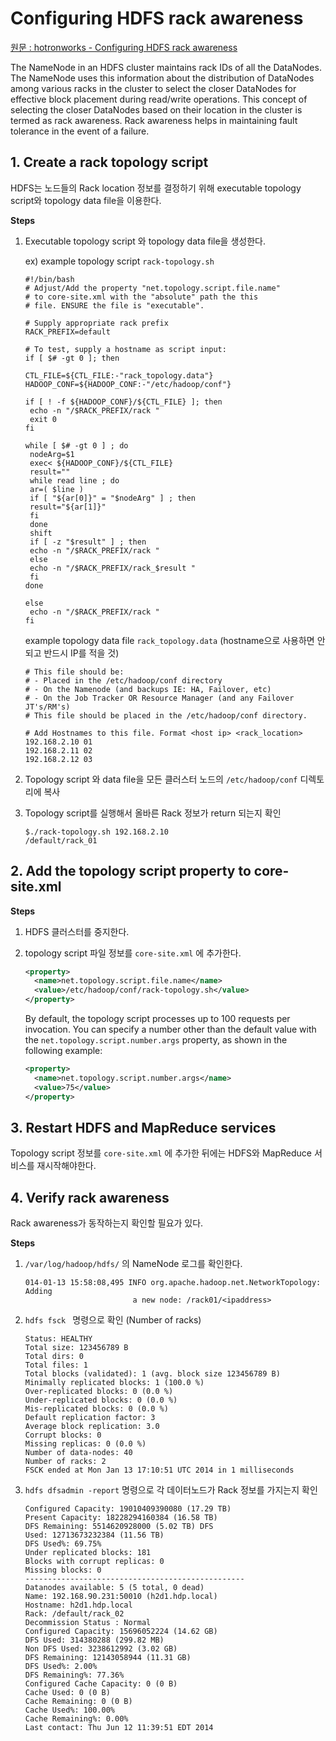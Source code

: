 # Configuring HDFS rack awareness

[원문 : hotronworks - Configuring HDFS rack awareness](https://docs.hortonworks.com/HDPDocuments/HDP3/HDP-3.1.0/data-storage/content/improving_performance_with_hdfs_rack_awareness.html)

The NameNode in an HDFS cluster maintains rack IDs of all the DataNodes. The NameNode uses this information about the distribution of DataNodes among various racks in the cluster to select the closer DataNodes for effective block placement during read/write operations. This concept of selecting the closer DataNodes based on their location in the cluster is termed as rack awareness. Rack awareness helps in maintaining fault tolerance in the event of a failure.



## 1. Create a rack topology script

HDFS는 노드들의 Rack location 정보를 결정하기 위해 executable topology script와 topology data file을 이용한다.

**Steps**

1. Executable topology script 와 topology data file을 생성한다.

   ex) example topology script ```rack-topology.sh```

   ```shell
   #!/bin/bash
   # Adjust/Add the property "net.topology.script.file.name"
   # to core-site.xml with the "absolute" path the this
   # file. ENSURE the file is "executable".

   # Supply appropriate rack prefix
   RACK_PREFIX=default

   # To test, supply a hostname as script input:
   if [ $# -gt 0 ]; then

   CTL_FILE=${CTL_FILE:-"rack_topology.data"}
   HADOOP_CONF=${HADOOP_CONF:-"/etc/hadoop/conf"} 

   if [ ! -f ${HADOOP_CONF}/${CTL_FILE} ]; then
    echo -n "/$RACK_PREFIX/rack "
    exit 0
   fi

   while [ $# -gt 0 ] ; do
    nodeArg=$1
    exec< ${HADOOP_CONF}/${CTL_FILE}
    result=""
    while read line ; do
    ar=( $line )
    if [ "${ar[0]}" = "$nodeArg" ] ; then
    result="${ar[1]}"
    fi
    done
    shift
    if [ -z "$result" ] ; then
    echo -n "/$RACK_PREFIX/rack "
    else
    echo -n "/$RACK_PREFIX/rack_$result "
    fi
   done

   else
    echo -n "/$RACK_PREFIX/rack "
   fi
   ```
   example topology data file ```rack_topology.data```  (hostname으로 사용하면 안되고 반드시 IP를 적을 것)

   ```shell
   # This file should be:
   # - Placed in the /etc/hadoop/conf directory
   # - On the Namenode (and backups IE: HA, Failover, etc)
   # - On the Job Tracker OR Resource Manager (and any Failover JT's/RM's) 
   # This file should be placed in the /etc/hadoop/conf directory.

   # Add Hostnames to this file. Format <host ip> <rack_location>
   192.168.2.10 01
   192.168.2.11 02
   192.168.2.12 03
   ```

2. Topology script 와 data file을 모든 클러스터 노드의 ```/etc/hadoop/conf``` 디렉토리에 복사

3. Topology script를 실행해서 올바른 Rack 정보가 return 되는지 확인

   ```shell
   $./rack-topology.sh 192.168.2.10
   /default/rack_01
   ```



## 2. Add the topology script property to core-site.xml

**Steps**

1. HDFS 클러스터를 중지한다.

2. topology script 파일 정보를 ```core-site.xml``` 에 추가한다.

   ```xml
   <property>
     <name>net.topology.script.file.name</name> 
     <value>/etc/hadoop/conf/rack-topology.sh</value>
   </property>
   ```

   By default, the topology script processes up to 100 requests per invocation. You can specify a number other than the default value with the ```net.topology.script.number.args``` property, as shown in the following example:

   ```xml
   <property> 
     <name>net.topology.script.number.args</name> 
     <value>75</value>
   </property>
   ```

## 3. Restart HDFS and MapReduce services

Topology script 정보를 ```core-site.xml``` 에 추가한 뒤에는 HDFS와 MapReduce 서비스를 재시작해야한다.



## 4. Verify rack awareness

Rack awareness가 동작하는지 확인할 필요가 있다.

**Steps**

1. `/var/log/hadoop/hdfs/` 의 NameNode 로그를 확인한다.

   ```
   014-01-13 15:58:08,495 INFO org.apache.hadoop.net.NetworkTopology: Adding
                           a new node: /rack01/<ipaddress>
   ```

2. `hdfs fsck ` 명령으로 확인 (Number of racks)

   ```
   Status: HEALTHY  
   Total size: 123456789 B  
   Total dirs: 0  
   Total files: 1  
   Total blocks (validated): 1 (avg. block size 123456789 B)
   Minimally replicated blocks: 1 (100.0 %)  
   Over-replicated blocks: 0 (0.0 %)  
   Under-replicated blocks: 0 (0.0 %)  
   Mis-replicated blocks: 0 (0.0 %)
   Default replication factor: 3  
   Average block replication: 3.0  
   Corrupt blocks: 0  
   Missing replicas: 0 (0.0 %)  
   Number of data-nodes: 40  
   Number of racks: 2  
   FSCK ended at Mon Jan 13 17:10:51 UTC 2014 in 1 milliseconds
   ```

3. `hdfs dfsadmin -report` 명령으로 각 데이터노드가 Rack 정보를 가지는지 확인

   ```shell
   Configured Capacity: 19010409390080 (17.29 TB)
   Present Capacity: 18228294160384 (16.58 TB)
   DFS Remaining: 5514620928000 (5.02 TB) DFS
   Used: 12713673232384 (11.56 TB)
   DFS Used%: 69.75%
   Under replicated blocks: 181 
   Blocks with corrupt replicas: 0  
   Missing blocks: 0
   -------------------------------------------------  
   Datanodes available: 5 (5 total, 0 dead)  
   Name: 192.168.90.231:50010 (h2d1.hdp.local) 
   Hostname: h2d1.hdp.local 
   Rack: /default/rack_02 
   Decommission Status : Normal 
   Configured Capacity: 15696052224 (14.62 GB) 
   DFS Used: 314380288 (299.82 MB)
   Non DFS Used: 3238612992 (3.02 GB)
   DFS Remaining: 12143058944 (11.31 GB)
   DFS Used%: 2.00%
   DFS Remaining%: 77.36%
   Configured Cache Capacity: 0 (0 B)
   Cache Used: 0 (0 B)
   Cache Remaining: 0 (0 B)
   Cache Used%: 100.00%
   Cache Remaining%: 0.00%
   Last contact: Thu Jun 12 11:39:51 EDT 2014
   ```

